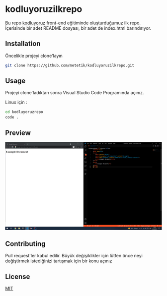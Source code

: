 # kodluyoruzilkrepo
Bu repo [kodluyoruz](https://www.kodluyoruz.org/) front-end eğitiminde oluşturduğumuz ilk repo. İçerisinde bir adet README dosyası, bir adet de index.html barındırıyor.
## Installation 
Öncelikle projeyi clone'layın

```bash
git clone https://github.com/metetik/kodluyoruzilkrepo.git
```

## Usage
Projeyi clone'ladıktan sonra Visual Studio Code Programında açınız.

Linux için : 

```bash
cd kodluyoruzrepo
code .
```
## Preview
![](./1.png)
## Contributing
Pull request'ler kabul edilir. Büyük değişiklikler için lütfen önce neyi değiştirmek istediğinizi tartışmak için bir konu açınız

## License

[MIT](https://choosealicense.com/licenses/mit/)
